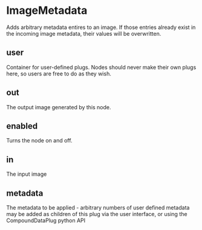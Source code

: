 # ImageMetadata

Adds arbitrary metadata entires to an image. If those entries
already exist in the incoming image metadata, their values
will be overwritten.

## user 

 Container for user-defined plugs. Nodes
should never make their own plugs here,
so users are free to do as they wish. 

## out 

 The output image generated by this node. 

## enabled 

 Turns the node on and off. 

## in 

 The input image 

## metadata 

 The metadata to be applied - arbitrary numbers of user defined metadata may be added
as children of this plug via the user interface, or using the CompoundDataPlug python API 

